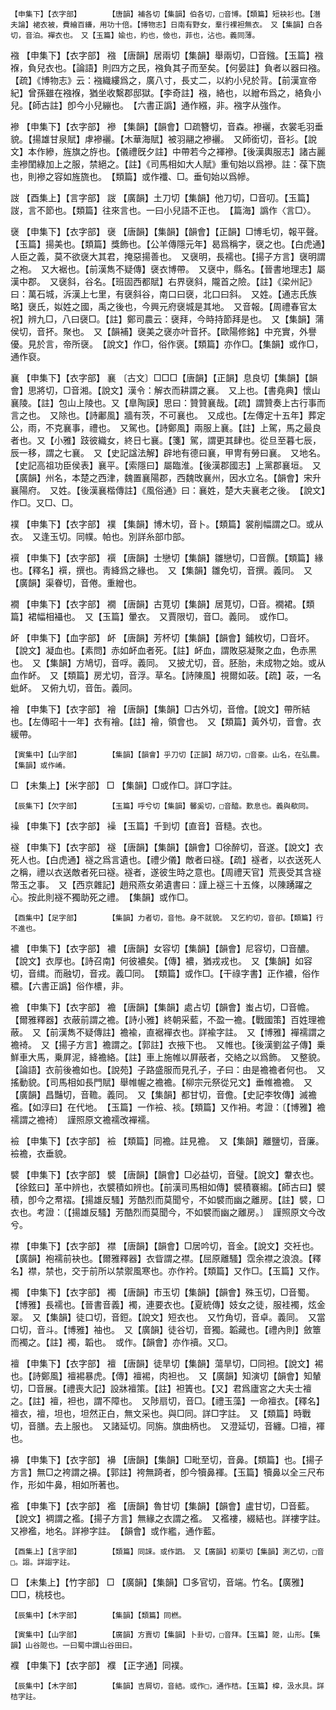 <!-- { "loadSidebar": true } -->
	【申集下】【衣字部】		【唐韻】補各切【集韻】伯各切，□音博。【類篇】短袂衫也。【潛夫論】裙衣被，費繪百縑，用功十倍。【博物志】日南有野女，羣行裸袒無衣。　又【集韻】白各切，音泊。襌衣也。　又【玉篇】婾也，約也，儉也，菲也，沾也。義同薄。

襁	【申集下】【衣字部】	襁	【唐韻】居兩切【集韻】舉兩切，□音鏹。【玉篇】襁褓，負兒衣也。【論語】則四方之民，襁負其子而至矣。【何晏註】負者以器曰襁。【疏】《博物志》云：襁織縷爲之，廣八寸，長丈二，以約小兒於背。【前漢宣帝紀】曾孫雖在襁褓，猶坐收繫郡邸獄。【李奇註】襁，絡也，以繒布爲之，絡負小兒。【師古註】卽今小兒繃也。　【六書正譌】通作繦，非。襁字从強作。

襂	【申集下】【衣字部】	襂	【集韻】【韻會】□疏簪切，音森。襂襹，衣裳毛羽垂貌。【揚雄甘泉賦】虖襂襹。【木華海賦】被羽翮之襂襹。　又師銜切，音衫。【說文】本作縿，旌旗之斿也。【儀禮旣夕註】中帶若今之褌襂。【後漢輿服志】諸古麗圭襂閨綠加上之服，禁絕之。【註】《司馬相如大人賦》重旬始以爲襂。註：葆下旒也，則襂之容如旌旒也。　【類篇】或作襳、□。垂旬始以爲幓。

詜	【酉集上】【言字部】	詜	【廣韻】土刀切【集韻】他刀切，□音叨。【玉篇】詜，言不節也。【類篇】往來言也。一曰小兒語不正也。　【篇海】譌作〈言□〉。

襃	【申集下】【衣字部】	襃	【唐韻】【集韻】【韻會】【正韻】□博毛切，報平聲。【玉篇】揚美也。【類篇】獎飾也。【公羊傳隱元年】曷爲稱字，襃之也。【白虎通】人臣之義，莫不欲襃大其君，掩惡揚善也。　又襃明，長襦也。【揚子方言】襃明謂之袍。　又大裾也。【前漢雋不疑傳】襃衣博帶。　又襃中，縣名。【晉書地理志】屬漢中郡。　又襃斜，谷名。【班固西都賦】右界襃斜，隴首之險。【註】《梁州記》曰：萬石城，泝漢上七里，有襃斜谷，南口曰襃，北口曰斜。　又姓。【通志氏族略】襃氏，姒姓之國，禹之後也，今興元府襃城是其地。　又音報。【周禮春官太祝】辨九□，八曰襃□。【註】鄭司農云：襃拜，今時持節拜是也。　又【集韻】蒲侯切，音抔。聚也。　又【韻補】襃美之襃亦叶音抔。【歐陽修銘】中充實，外譽優。見於言，帝所襃。　【說文】作□，俗作褒。【類篇】亦作□。【集韻】或作□，通作裒。

襄	【申集下】【衣字部】	襄	〔古文〕□□□【唐韻】【正韻】息良切【集韻】【韻會】思將切，□音湘。【說文】漢令：解衣而耕謂之襄。　又上也。【書堯典】懷山襄陵。【註】包山上陵也。又【臯陶謨】思曰：贊贊襄哉。【疏】謂贊奏上古行事而言之也。　又除也。【詩鄘風】牆有茨，不可襄也。　又成也。【左傳定十五年】葬定公，雨，不克襄事，禮也。　又駕也。【詩鄭風】兩服上襄。【註】上駕，馬之最良者也。又【小雅】跂彼織女，終日七襄。【箋】駕，謂更其肆也。從旦至暮七辰，辰一移，謂之七襄。　又【史記諡法解】辟地有德曰襄，甲冑有勞曰襄。　又地名。【史記高祖功臣侯表】襄平。【索隱曰】屬臨淮。【後漢郡國志】上黨郡襄垣。　又【廣韻】州名，本楚之西津，魏置襄陽郡，西魏攺襄州，因水立名。【韻會】宋升襄陽府。　又姓。【後漢襄楷傳註】《風俗通》曰：襄姓，楚大夫襄老之後。　【說文】作□。又□、□。

襆	【申集下】【衣字部】	襆	【集韻】博木切，音卜。【類篇】裳削幅謂之□。或从衣。　又逢玉切。同幞。帕也。別詳糸部巾部。

襈	【申集下】【衣字部】	襈	【唐韻】士戀切【集韻】雛戀切，□音饌。【類篇】緣也。【釋名】襈，撰也。靑絳爲之緣也。　又【集韻】雛免切，音撰。義同。　又【廣韻】渠眷切，音倦。重繒也。

襉	【申集下】【衣字部】	襉	【唐韻】古莧切【集韻】居莧切，□音。襉裙。【類篇】裙幅相襵也。　又【玉篇】暈衣。　又賈限切，音□。義同。　或作□。

衃	【申集下】【血字部】	衃	【唐韻】芳杯切【集韻】【韻會】鋪枚切，□音坏。【說文】凝血也。【素問】赤如衃血者死。【註】衃血，謂敗惡凝聚之血，色赤黑也。　又【集韻】方鳩切，音哹。義同。　又披尤切，音。胚胎，未成物之始。或从血作衃。　又【類篇】房尤切，音浮。草名。【詩陳風】視爾如荍。【疏】荍，一名蚍衃。　又俯九切，音缶。義同。

襘	【申集下】【衣字部】	襘	【唐韻】【集韻】□古外切，音儈。【說文】帶所結也。【左傳昭十一年】衣有襘。【註】襘，領會也。　又【類篇】黃外切，音會。衣緩帶。

	【寅集中】【山字部】		【集韻】【韻會】乎刀切【正韻】胡刀切，□音豪。山名，在弘農。　【集韻】或作崤。

□	【未集上】【米字部】	□	【集韻】□或作□。詳□字註。

	【辰集下】【欠字部】		【玉篇】呼兮切【集韻】馨奚切，□音醯。歎息也。義與欷同。

襙	【申集下】【衣字部】	襙	【玉篇】千到切【直音】音糙。衣也。

襚	【申集下】【衣字部】	襚	【唐韻】【集韻】【韻會】□徐醉切，音遂。【說文】衣死人也。【白虎通】襚之爲言遺也。【禮少儀】敵者曰襚。【疏】襚者，以衣送死人之稱，禮以衣送敵者死曰襚。襚者，遂彼生時之意也。【周禮天官】荒喪受其含襚幣玉之事。　又【西京雜記】趙飛燕女弟遺書曰：謹上襚三十五條，以陳踴躍之心。按此則襚不獨助死之禮。　【集韻】或作□。

	【酉集中】【足字部】		【集韻】力者切，音忚。身不就貌。　又乞約切，音卻。【類篇】行不進也。

襛	【申集下】【衣字部】	襛	【唐韻】女容切【集韻】【韻會】尼容切，□音醲。【說文】衣厚也。【詩召南】何彼襛矣。【傳】襛，猶戎戎也。　又【集韻】如容切，音縙。而融切，音戎。義□同。　【類篇】或作□。【干祿字書】正作襛，俗作穠。【六書正譌】俗作檂，非。

襜	【申集下】【衣字部】	襜	【唐韻】【集韻】處占切【韻會】蚩占切，□音幨。【爾雅釋器】衣蔽前謂之襜。【詩小雅】終朝采藍，不盈一襜。【戰國策】百姓理襜蔽。　又【前漢雋不疑傳註】襜褕，直裾襌衣也。詳褕字註。　又【博雅】襌襦謂之襜裿。　又【揚子方言】襜謂之。【郭註】衣掖下也。　又帷也。【後漢劉盆子傳】乗鮮車大馬，乗屛泥，絳襜絡。【註】車上施帷以屛蔽者，交絡之以爲飾。　又整貌。【論語】衣前後襜如也。【說苑】子路盛服而見孔子，子曰：由是襜襜者何也。　又搖動貌。【司馬相如長門賦】舉帷幄之襜襜。【柳宗元祭從兄文】垂帷襜襜。　又【廣韻】昌豔切，音韂。義同。　又【集韻】都甘切，音儋。【史記李牧傳】滅襜襤。【如淳曰】在代地。　【玉篇】一作襝、裧。【類篇】又作衻。考證：〔【博雅】襜襦謂之襜裿〕　謹照原文襜襦改襌襦。 

襝	【申集下】【衣字部】	襝	【類篇】同襜。註見襜。　又【集韻】離鹽切，音廉。襝襜，衣垂貌。

襞	【申集下】【衣字部】	襞	【唐韻】【韻會】□必益切，音璧。【說文】韏衣也。【徐鉉曰】革中辨也，衣襞積如辨也。【前漢司馬相如傳】襞積褰縐。【師古曰】襞積，卽今之帬褶。【揚雄反騷】芳酷烈而莫聞兮，不如襞而幽之離房。【註】襞，□衣也。考證：〔【揚雄反騷】芳酷烈而莫聞今，不如襞而幽之離房。〕　謹照原文今改兮。 

襟	【申集下】【衣字部】	襟	【唐韻】【韻會】□居吟切，音金。【說文】交衽也。【廣韻】袍襦前袂也。【爾雅釋器】衣眥謂之襟。【屈原離騷】霑余襟之浪浪。【釋名】襟，禁也，交于前所以禁禦風寒也。亦作衿。【類篇】又作□。【玉篇】又作。

襡	【申集下】【衣字部】	襡	【唐韻】市玉切【集韻】【韻會】殊玉切，□音蜀。【博雅】長襦也。【晉書音義】襡，連要衣也。【夏統傳】妓女之徒，服袿襡，炫金翠。　又【集韻】徒口切，音鋀。【說文】短衣也。　又竹角切，音卓。義同。　又當口切，音斗。【博雅】袖也。　又【廣韻】徒谷切，音獨。韜藏也。【禮內則】斂簟而襡之。【註】襡，韜也。　或作。【韻會】亦作襩。又□。

襢	【申集下】【衣字部】	襢	【唐韻】徒旱切【集韻】蕩旱切，□同袒。【說文】裼也。【詩鄭風】襢裼暴虎。【傳】襢裼，肉袒也。　又【廣韻】知演切【韻會】知輦切，□音展。【禮喪大記】設牀襢策。【註】袒簀也。【又】君爲廬宮之大夫士襢之。【註】襢，袒也，謂不障也。　又陟扇切，音□。【禮玉藻】一命襢衣。【釋名】襢衣，襢，坦也，坦然正白，無文采也。與□同。詳□字註。　又【類篇】時戰切，音膳。去上服也。　又諸延切。同旃。旗曲柄也。　又澄延切，音纏。□襢，褌也。

襣	【申集下】【衣字部】	襣	【唐韻】【集韻】□毗至切，音鼻。【類篇】也。【揚子方言】無□之袴謂之襣。【郭註】袴無踦者，卽今犢鼻褌。【玉篇】犢鼻以全三尺布作，形如牛鼻，相如所著也。

襤	【申集下】【衣字部】	襤	【唐韻】魯甘切【集韻】【韻會】盧甘切，□音藍。【說文】裯謂之襤。【揚子方言】無緣之衣謂之襤。　又襤褸，綴結也。詳褸字註。　又襂襤，地名。詳襂字註。　【韻會】或作繿，通作藍。

	【酉集上】【言字部】		【類篇】同誺。或作訵。　又【廣韻】初栗切【集韻】測乙切，□音□。謅。詳謅字註。

□	【未集上】【竹字部】	□	【廣韻】【集韻】□多官切，音端。竹名。【廣雅】□□，桃枝也。

	【辰集中】【木字部】		【集韻】【類篇】同橪。

	【寅集中】【山字部】		【廣韻】方賣切【集韻】卜卦切，□音拜。【玉篇】阸，山形。【集韻】山谷阸也。一曰蜀中謂山谷田曰。

襥	【申集下】【衣字部】	襥	【正字通】同襆。

	【辰集中】【木字部】		【集韻】吉屑切，音結。或作□，通作桔。【玉篇】槹，汲水具。詳桔字註。

